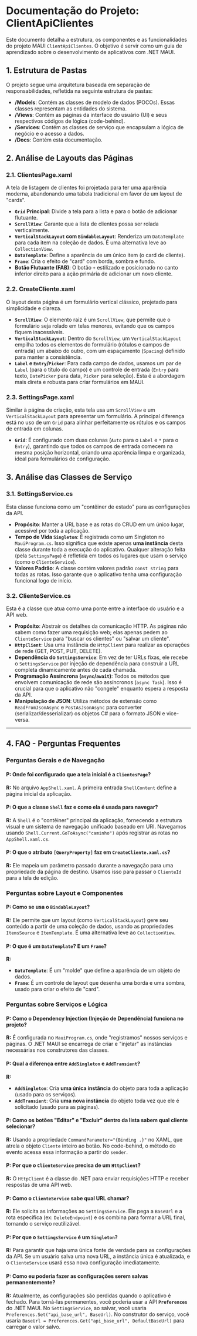 # Documentação do Projeto: ClientApiClientes

Este documento detalha a estrutura, os componentes e as funcionalidades do projeto MAUI `ClientApiClientes`. O objetivo é servir como um guia de aprendizado sobre o desenvolvimento de aplicativos com .NET MAUI.

## 1. Estrutura de Pastas

O projeto segue uma arquitetura baseada em separação de responsabilidades, refletida na seguinte estrutura de pastas:

-   **/Models**: Contém as classes de modelo de dados (POCOs). Essas classes representam as entidades do sistema.
-   **/Views**: Contém as páginas da interface do usuário (UI) e seus respectivos códigos de lógica (code-behind).
-   **/Services**: Contém as classes de serviço que encapsulam a lógica de negócio e o acesso a dados.
-   **/Docs**: Contém esta documentação.

## 2. Análise de Layouts das Páginas

### 2.1. ClientesPage.xaml

A tela de listagem de clientes foi projetada para ter uma aparência moderna, abandonando uma tabela tradicional em favor de um layout de "cards".

-   **`Grid` Principal**: Divide a tela para a lista e para o botão de adicionar flutuante.
-   **`ScrollView`**: Garante que a lista de clientes possa ser rolada verticalmente.
-   **`VerticalStackLayout` com `BindableLayout`**: Renderiza um `DataTemplate` para cada item na coleção de dados. É uma alternativa leve ao `CollectionView`.
-   **`DataTemplate`**: Define a aparência de um único item (o card de cliente).
-   **`Frame`**: Cria o efeito de "card" com borda, sombra e fundo.
-   **Botão Flutuante (FAB)**: O botão `+` estilizado e posicionado no canto inferior direito para a ação primária de adicionar um novo cliente.

### 2.2. CreateCliente.xaml

O layout desta página é um formulário vertical clássico, projetado para simplicidade e clareza.

-   **`ScrollView`**: O elemento raiz é um `ScrollView`, que permite que o formulário seja rolado em telas menores, evitando que os campos fiquem inacessíveis.
-   **`VerticalStackLayout`**: Dentro do `ScrollView`, um `VerticalStackLayout` empilha todos os elementos do formulário (rótulos e campos de entrada) um abaixo do outro, com um espaçamento (`Spacing`) definido para manter a consistência.
-   **`Label` e `Entry`/`Picker`**: Para cada campo de dados, usamos um par de `Label` (para o título do campo) e um controle de entrada (`Entry` para texto, `DatePicker` para data, `Picker` para seleção). Esta é a abordagem mais direta e robusta para criar formulários em MAUI.

### 2.3. SettingsPage.xaml

Similar à página de criação, esta tela usa um `ScrollView` e um `VerticalStackLayout` para apresentar um formulário. A principal diferença está no uso de um `Grid` para alinhar perfeitamente os rótulos e os campos de entrada em colunas.

-   **`Grid`**: É configurado com duas colunas (`Auto` para o `Label` e `*` para o `Entry`), garantindo que todos os campos de entrada comecem na mesma posição horizontal, criando uma aparência limpa e organizada, ideal para formulários de configuração.

## 3. Análise das Classes de Serviço

### 3.1. SettingsService.cs

Esta classe funciona como um "contêiner de estado" para as configurações da API.

-   **Propósito**: Manter a URL base e as rotas do CRUD em um único lugar, acessível por toda a aplicação.
-   **Tempo de Vida `Singleton`**: É registrada como um Singleton no `MauiProgram.cs`. Isso significa que existe apenas **uma instância** desta classe durante toda a execução do aplicativo. Qualquer alteração feita (pela `SettingsPage`) é refletida em todos os lugares que usam o serviço (como o `ClienteService`).
-   **Valores Padrão**: A classe contém valores padrão `const string` para todas as rotas. Isso garante que o aplicativo tenha uma configuração funcional logo de início.

### 3.2. ClienteService.cs

Esta é a classe que atua como uma ponte entre a interface do usuário e a API web.

-   **Propósito**: Abstrair os detalhes da comunicação HTTP. As páginas não sabem como fazer uma requisição web; elas apenas pedem ao `ClienteService` para "buscar os clientes" ou "salvar um cliente".
-   **`HttpClient`**: Usa uma instância de `HttpClient` para realizar as operações de rede (GET, POST, PUT, DELETE).
-   **Dependência do `SettingsService`**: Em vez de ter URLs fixas, ele recebe o `SettingsService` por injeção de dependência para construir a URL completa dinamicamente antes de cada chamada.
-   **Programação Assíncrona (`async`/`await`)**: Todos os métodos que envolvem comunicação de rede são assíncronos (`async Task`). Isso é crucial para que o aplicativo não "congele" enquanto espera a resposta da API.
-   **Manipulação de JSON**: Utiliza métodos de extensão como `ReadFromJsonAsync` e `PostAsJsonAsync` para converter (serializar/desserializar) os objetos C# para o formato JSON e vice-versa.

---

## 4. FAQ - Perguntas Frequentes

### Perguntas Gerais e de Navegação

#### P: Onde foi configurado que a tela inicial é a `ClientesPage`?

**R:** No arquivo `AppShell.xaml`. A primeira entrada `ShellContent` define a página inicial da aplicação.

#### P: O que a classe `Shell` faz e como ela é usada para navegar?

**R:** A `Shell` é o "contêiner" principal da aplicação, fornecendo a estrutura visual e um sistema de navegação unificado baseado em URI. Navegamos usando `Shell.Current.GoToAsync("caminho")` após registrar as rotas no `AppShell.xaml.cs`.

#### P: O que o atributo `[QueryProperty]` faz em `CreateCliente.xaml.cs`?

**R:** Ele mapeia um parâmetro passado durante a navegação para uma propriedade da página de destino. Usamos isso para passar o `ClienteId` para a tela de edição.

### Perguntas sobre Layout e Componentes

#### P: Como se usa o `BindableLayout`?

**R:** Ele permite que um layout (como `VerticalStackLayout`) gere seu conteúdo a partir de uma coleção de dados, usando as propriedades `ItemsSource` e `ItemTemplate`. É uma alternativa leve ao `CollectionView`.

#### P: O que é um `DataTemplate`? E um `Frame`?

**R:**
-   **`DataTemplate`**: É um "molde" que define a aparência de um objeto de dados.
-   **`Frame`**: É um controle de layout que desenha uma borda e uma sombra, usado para criar o efeito de "card".

### Perguntas sobre Serviços e Lógica

#### P: Como o Dependency Injection (Injeção de Dependência) funciona no projeto?

**R:** É configurada no `MauiProgram.cs`, onde "registramos" nossos serviços e páginas. O .NET MAUI se encarrega de criar e "injetar" as instâncias necessárias nos construtores das classes.

#### P: Qual a diferença entre `AddSingleton` e `AddTransient`?

**R:**
-   **`AddSingleton`**: Cria **uma única instância** do objeto para toda a aplicação (usado para os serviços).
-   **`AddTransient`**: Cria **uma nova instância** do objeto toda vez que ele é solicitado (usado para as páginas).

#### P: Como os botões "Editar" e "Excluir" dentro da lista sabem qual cliente selecionar?

**R:** Usando a propriedade `CommandParameter="{Binding .}"` no XAML, que atrela o objeto `Cliente` inteiro ao botão. No code-behind, o método do evento acessa essa informação a partir do `sender`.

#### P: Por que o `ClienteService` precisa de um `HttpClient`?

**R:** O `HttpClient` é a classe do .NET para enviar requisições HTTP e receber respostas de uma API web.

#### P: Como o `ClienteService` sabe qual URL chamar?

**R:** Ele solicita as informações ao `SettingsService`. Ele pega a `BaseUrl` e a rota específica (ex: `DeleteEndpoint`) e os combina para formar a URL final, tornando o serviço reutilizável.

#### P: Por que o `SettingsService` é um `Singleton`?

**R:** Para garantir que haja uma única fonte de verdade para as configurações da API. Se um usuário salva uma nova URL, a instância única é atualizada, e o `ClienteService` usará essa nova configuração imediatamente.

#### P: Como eu poderia fazer as configurações serem salvas permanentemente?

**R:** Atualmente, as configurações são perdidas quando o aplicativo é fechado. Para torná-las permanentes, você poderia usar a API **`Preferences`** do .NET MAUI. No `SettingsService`, ao salvar, você usaria `Preferences.Set("api_base_url", BaseUrl)`. No construtor do serviço, você usaria `BaseUrl = Preferences.Get("api_base_url", DefaultBaseUrl)` para carregar o valor salvo.